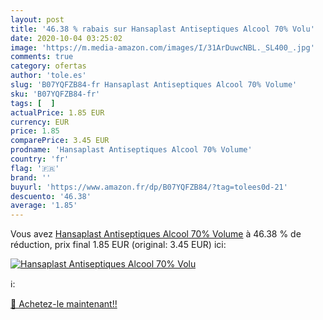 ```yaml
---
layout: post
title: '46.38 % rabais sur Hansaplast Antiseptiques Alcool 70% Volu'
date: 2020-10-04 03:25:02
image: 'https://m.media-amazon.com/images/I/31ArDuwcNBL._SL400_.jpg'
comments: true
category: ofertas
author: 'tole.es'
slug: 'B07YQFZB84-fr Hansaplast Antiseptiques Alcool 70% Volume'
sku: 'B07YQFZB84-fr'
tags: [  ]
actualPrice: 1.85 EUR
currency: EUR
price: 1.85
comparePrice: 3.45 EUR
prodname: 'Hansaplast Antiseptiques Alcool 70% Volume'
country: 'fr'
flag: '🇫🇷'
brand: ''
buyurl: 'https://www.amazon.fr/dp/B07YQFZB84/?tag=tolees0d-21'
descuento: '46.38'
average: '1.85'
---
```


Vous avez [Hansaplast Antiseptiques Alcool 70% Volume](https://www.amazon.fr/dp/B07YQFZB84/?tag=tolees0d-21)  à  46.38 % de réduction, prix final  1.85 EUR (original: 3.45 EUR) ici:

[![Hansaplast Antiseptiques Alcool 70% Volu](https://m.media-amazon.com/images/I/31ArDuwcNBL._SL400_.jpg)](https://www.amazon.fr/dp/B07YQFZB84/?tag=tolees0d-21)

ℹ️:


[🛒 Achetez-le maintenant!!](https://www.amazon.fr/dp/B07YQFZB84/?tag=tolees0d-21)
